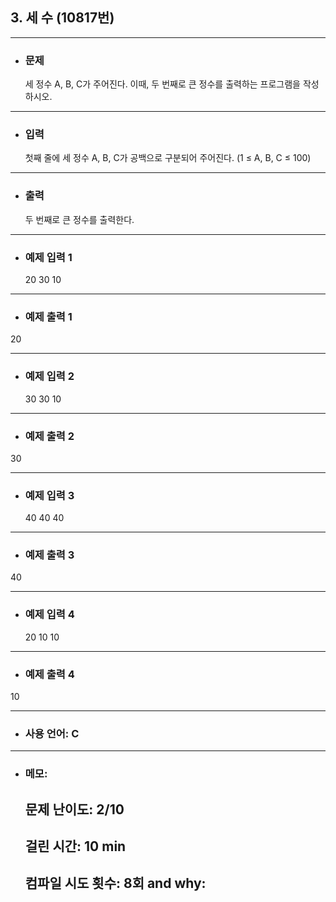 ## 3. 세 수 (10817번)

---

- ### 문제

  세 정수 A, B, C가 주어진다. 이때, 두 번째로 큰 정수를 출력하는 프로그램을 작성하시오. 
  
---

- ### 입력

  첫째 줄에 세 정수 A, B, C가 공백으로 구분되어 주어진다. (1 ≤ A, B, C ≤ 100)

---

- ### 출력

  두 번째로 큰 정수를 출력한다.

---
 
- ### 예제 입력 1 

  20 30 10

---

- ### 예제 출력 1 

 20

---

- ### 예제 입력 2

  30 30 10

---

- ### 예제 출력 2

 30

---

- ### 예제 입력 3

  40 40 40

---

- ### 예제 출력 3

 40

---

- ### 예제 입력 4

  20 10 10
  
---

- ### 예제 출력 4

 10

---

- ### 사용 언어: C

---

- ### 메모:

  ## 문제 난이도: 2/10
  ## 걸린 시간: 10 min
  ## 컴파일 시도 횟수: 8회 and why:
  
  
